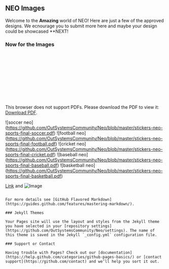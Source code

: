 ## NEO Images

Welcome to the **Amazing** world of NEO!  Here are just a few of the approved designs.  We ecnourage you to submit more here and maybe your design could be showcased **NEXT!

### Now for the Images

<object data="https://github.com/OutSystemsCommunity/Neo/blob/master/stickers-neo-sports-final-soccer.pdf" type="application/pdf" width="700px" height="700px">
    <embed src="https://github.com/OutSystemsCommunity/Neo/blob/master/stickers-neo-sports-final-soccer.pdf">
        <p>This browser does not support PDFs. Please download the PDF to view it: <a href="https://github.com/OutSystemsCommunity/Neo/blob/master/stickers-neo-sports-final-soccer.pdf">Download PDF</a>.</p>
    </embed>
</object>


![soccer neo] (https://github.com/OutSystemsCommunity/Neo/blob/master/stickers-neo-sports-final-soccer.pdf)
![football neo] (https://github.com/OutSystemsCommunity/Neo/blob/master/stickers-neo-sports-final-football.pdf)
![cricket neo] (https://github.com/OutSystemsCommunity/Neo/blob/master/stickers-neo-sports-final-cricket.pdf)
![baseball neo] (https://github.com/OutSystemsCommunity/Neo/blob/master/stickers-neo-sports-final-baseball.pdf)
![basketball neo] (https://github.com/OutSystemsCommunity/Neo/blob/master/stickers-neo-sports-final-basketball.pdf)


[Link](url) and ![Image](src)
```

For more details see [GitHub Flavored Markdown](https://guides.github.com/features/mastering-markdown/).

### Jekyll Themes

Your Pages site will use the layout and styles from the Jekyll theme you have selected in your [repository settings](https://github.com/OutSystemsCommunity/Neo/settings). The name of this theme is saved in the Jekyll `_config.yml` configuration file.

### Support or Contact

Having trouble with Pages? Check out our [documentation](https://help.github.com/categories/github-pages-basics/) or [contact support](https://github.com/contact) and we’ll help you sort it out.
